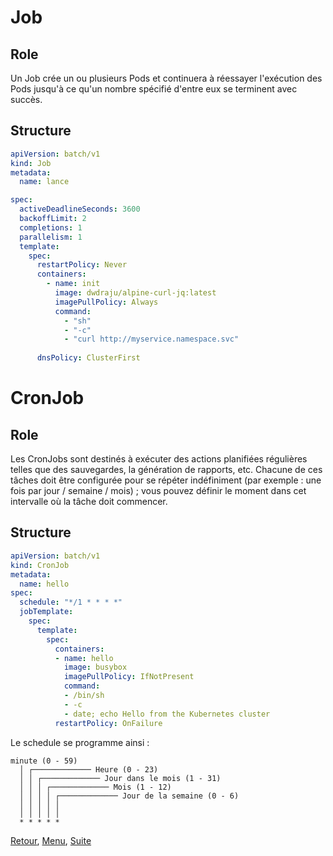 # Job 
## Role
Un Job crée un ou plusieurs Pods et continuera à réessayer l'exécution des Pods
jusqu'à ce qu'un nombre spécifié d'entre eux se terminent avec succès.

## Structure
```yaml
apiVersion: batch/v1
kind: Job
metadata:
  name: lance

spec:
  activeDeadlineSeconds: 3600
  backoffLimit: 2
  completions: 1
  parallelism: 1
  template:
    spec:
      restartPolicy: Never
      containers:
        - name: init
          image: dwdraju/alpine-curl-jq:latest
          imagePullPolicy: Always
          command:
            - "sh"
            - "-c" 
            - "curl http://myservice.namespace.svc"
         
      dnsPolicy: ClusterFirst
```


# CronJob
## Role
Les CronJobs sont destinés à exécuter des actions planifiées régulières telles que des sauvegardes, la génération de rapports, etc. 
Chacune de ces tâches doit être configurée pour se répéter indéfiniment (par exemple : une fois par jour / semaine / mois) ; 
vous pouvez définir le moment dans cet intervalle où la tâche doit commencer.


## Structure
```yaml
apiVersion: batch/v1
kind: CronJob
metadata:
  name: hello
spec:
  schedule: "*/1 * * * *"
  jobTemplate:
    spec:
      template:
        spec:
          containers:
          - name: hello
            image: busybox
            imagePullPolicy: IfNotPresent
            command:
            - /bin/sh
            - -c
            - date; echo Hello from the Kubernetes cluster
          restartPolicy: OnFailure
```

Le schedule se programme ainsi :
```
minute (0 - 59)
  │ ┌───────────── Heure (0 - 23)
  │ │ ┌───────────── Jour dans le mois (1 - 31)
  │ │ │ ┌───────────── Mois (1 - 12)
  │ │ │ │ ┌───────────── Jour de la semaine (0 - 6) 
  │ │ │ │ │                                  
  │ │ │ │ │
  * * * * *
```

[Retour](https://obeyler.github.io/Formation-K8S/Chapitres/StatefulSet.html), [Menu](https://obeyler.github.io/Formation-K8S/), [Suite](https://obeyler.github.io/Formation-K8S/Chapitres/Service.html)
